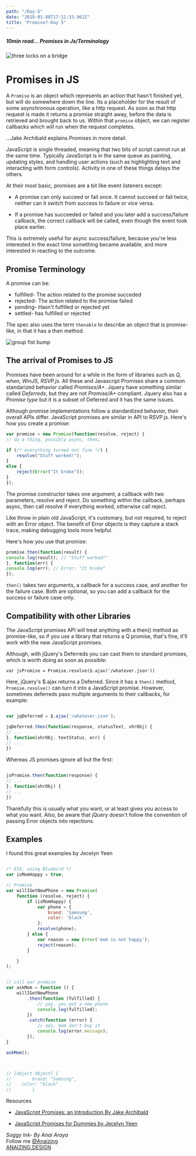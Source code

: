 ```yaml
---
path: "/Day-5"
date: "2018-01-08T17:12:33.962Z"
title: "Promise?-Day 5"
---
```

##### 10min read... Promises in Js/Terminology

![three locks on a bridge](https://images.unsplash.com/photo-1439566773766-06344d7ee69a?ixlib=rb-0.3.5&ixid=eyJhcHBfaWQiOjEyMDd9&s=0d0dc1dcda75ac7ec5e0f669babecfec&auto=format&fit=crop&w=753&q=80)



# Promises in JS

A `Promise` is an object which represents an action that hasn't finished yet, but will do somewhere down the line. Its a placeholder for the result of some asynchronous operation, like a http request. As soon as that http request is made it returns a promise straight away, before the data is retrieved and brought back to us. Within that `promise` object, we can register callbacks which will run when the request completes.

...Jake Archibald explains Promises in more detail.

JavaScript is single threaded, meaning that two bits of script cannot run at the same time. Typically JavaScript is in the same queue as painting, updating styles, and handling user actions (such as highlighting text and interacting with form controls). Activity in one of these things delays the others.

At their most basic, promises are a bit like event listeners except:

* A promise can only succeed or fail once. It cannot succeed or fail twice, neither can it switch from success to failure or vice versa.

* If a promise has succeeded or failed and you later add a success/failure callback, the correct callback will be called, even though the event took place earlier.

This is extremely useful for async success/failure, because you're less interested in the exact time something became available, and more interested in reacting to the outcome.

## Promise Terminology

A promise can be:

* fulfilled- The action related to the promise succeded
* rejected- The action related to the promise failed
* pending- Hasn't fulfilled or rejected yet
* settled- has fulfilled or rejected

The spec also uses the term `thenable` to describe an object that is promise-like, in that it has a then method.

![group fist bump](https://images.unsplash.com/photo-1493689485253-f07fcbfc731b?auto=format&fit=crop&w=1466&q=80)

## The arrival of Promises to JS

Promises have been around for a while in the form of libraries such as _Q, when, WinJS, RSVP.js_. All these and Javascript Promises share a common standarized behavior called _Promises/A+_.
Jquery have something similar called _Deferreds_, but they are not _Promise/A+_ compliant. Jquery also has a _Promise type_ but it is a subset of Deferred and it has the same issues.

Although promise implementations follow a standardized behavior, their overall APIs differ. JavaScript promises are similar in API to RSVP.js. Here's how you create a promise:

```js
var promise = new Promise(function(resolve, reject) {
// do a thing, possibly async, then…

if (/* everything turned out fine */) {
    resolve("Stuff worked!");
}
else {
    reject(Error("It broke"));
}
});
```

The promise constructor takes one argument, a callback with two parameters, resolve and reject. Do something within the callback, perhaps async, then call resolve if everything worked, otherwise call reject.

Like throw in plain old JavaScript, it's customary, but not required, to reject with an Error object. The benefit of Error objects is they capture a stack trace, making debugging tools more helpful.

Here's how you use that promise:

```js
promise.then(function(result) {
console.log(result); // "Stuff worked!"
}, function(err) {
console.log(err); // Error: "It broke"
});
```

`then()` takes two arguments, a callback for a success case, and another for the failure case. Both are optional, so you can add a callback for the success or failure case only.

## Compatibility with other Libraries

The JavaScript promises API will treat anything with a then() method as promise-like, so if you use a library that returns a Q promise, that's fine, it'll work with the new JavaScript promises.

Although, with jQuery's Deferreds you can cast them to standard promises, which is worth doing as soon as possible:

    var jsPromise = Promise.resolve($.ajax('/whatever.json'))


Here, jQuery's $.ajax returns a Deferred. Since it has 
a `then()` method, `Promise.resolve()` can turn it into a 
JavaScript promise. However, sometimes deferreds pass 
multiple arguments to their callbacks, for example: 


```js

var jqDeferred = $.ajax('/whatever.json');

jqDeferred.then(function(response, statusText, xhrObj) {
// ...
}, function(xhrObj, textStatus, err) {
// ...
})
```

Whereas JS promises ignore all but the first:

```js

jsPromise.then(function(response) {
// ...
}, function(xhrObj) {
// ...
})
```

Thankfully this is usually what you want, or at least gives you access to what you want. Also, be aware that jQuery doesn't follow the convention of passing Error objects into rejections.

## Examples 

I found this great examples by Jecelyn Yeen 

```js

/* ES5, using Bluebird */
var isMomHappy = true;

// Promise
var willIGetNewPhone = new Promise(
    function (resolve, reject) {
        if (isMomHappy) {
            var phone = {
                brand: 'Samsung',
                color: 'black'
            };
            resolve(phone);
        } else {
            var reason = new Error('mom is not happy');
            reject(reason);
        }

    }
);


// call our promise
var askMom = function () {
    willIGetNewPhone
        .then(function (fulfilled) {
            // yay, you got a new phone
            console.log(fulfilled);
        })
        .catch(function (error) {
            // ops, mom don't buy it
            console.log(error.message);
        });
}

askMom();



// [object Object] {
//        brand: "Samsung",
//    color: "black"
//        }
```


Resources

* [JavaScript Promises: an Introduction By Jake Archibald ](https://developers.google.com/web/fundamentals/primers/promises)  

* [JavaScript Promises for Dummies by Jecelyn Yeen ](https://scotch.io/tutorials/javascript-promises-for-dummies)


_Soggy Ink- By Anai Araya_<br>
Follow me [@Anaizing](https://twitter.com/Anaizing) <br>
[ANAIZING.DESIGN](https://anaizing.design/)
